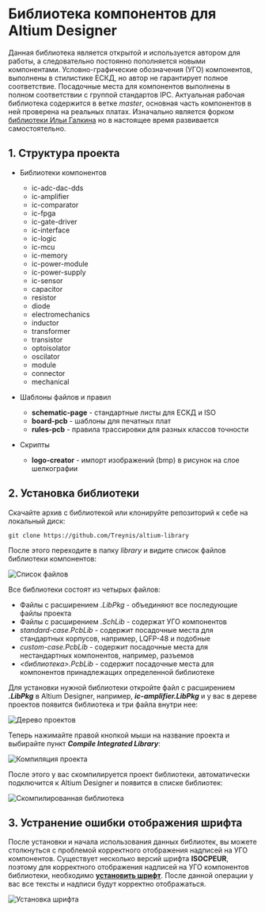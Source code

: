 ﻿# Библиотека компонентов для Altium Designer
Данная библиотека является открытой и используется автором для работы, а следовательно постоянно пополняется новыми компонентами. Условно-графические обозначения (УГО) компонентов, выполнены в стилистике ЕСКД, но автор не гарантирует полное соответствие. Посадочные места для компонентов выполнены в полном соответствии с группой стандартов IPC. Актуальная рабочая библиотека содержится в ветке *master*, основная часть компонентов в ней проверена на реальных платах. Изначально является форком [библиотеки Ильи Галкина](https://github.com/LostNumenor/altium-library) но в настоящее время развивается самостоятельно. 

## 1. Структура проекта

* Библиотеки компонентов
    >
    * ic-adc-dac-dds
    * ic-amplifier
    * ic-comparator
    * ic-fpga
    * ic-gate-driver
    * ic-interface
    * ic-logic
    * ic-mcu
    * ic-memory
    * ic-power-module
    * ic-power-supply
    * ic-sensor
    * capacitor
    * resistor
    * diode
    * electromechanics
    * inductor
    * transformer
    * transistor
    * optoisolator
    * oscilator
    * module
    * connector
	* mechanical

>

* Шаблоны файлов и правил
    >
    * **schematic-page** - стандартные листы для ЕСКД и ISO
    * **board-pcb** - шаблоны для печатных плат
    * **rules-pcb** - правила трассировки для разных классов точности

>

* Скрипты
    >
    * **logo-creator** - импорт изображений (bmp) в рисунок на слое шелкографии

## 2. Установка библиотеки

Скачайте архив с библиотекой или клонируйте репозиторий к себе на локальный диск:
```
git clone https://github.com/Treynis/altium-library
```
После этого переходите в папку *library* и видите список файлов библиотеки компонентов:

![Список файлов](https://habrastorage.org/webt/qq/xt/sc/qqxtscxspnrjoh1lco4efkq6l68.png)

Все библиотеки состоят из четырых файлов: 

* Файлы с расширением *.LibPkg* - объединяют все последующие файлы проекта
* Файлы с расширением *.SchLib* - содержат УГО компонентов
* *standard-case.PcbLib* - содержит посадочные места для стандартных корпусов, например, LQFP-48 и подобные
* *custom-case.PcbLib* - содержит посадочные места для нестандартных компонентов, например, разъемов
* *<библиотека>.PcbLib* - содержит посадочные места для компонентов принадлежащих определенной библиотеке

Для установки нужной библиотеки откройте файл с расширением ***.LibPkg*** в Altium Designer, например, ***ic-amplifier.LibPkg*** и у вас в дереве проектов появится библиотека и три файла внутри нее:

![Дерево проектов](https://habrastorage.org/webt/ux/dc/7p/uxdc7pctxs16ytibvk4xtvpmxp0.png)

Теперь нажимайте правой кнопкой мыши на название проекта и выбирайте пункт ***Compile Integrated Library***:

![Компиляция проекта](https://habrastorage.org/webt/qx/zw/oo/qxzwoody7nzjxpau4sth7xisoru.png)

После этого у вас скомпилируется проект библиотеки, автоматически подключится к Altium Designer и появится в списке библиотек:

![Скомпилированная библиотека](https://habrastorage.org/webt/2v/u1/ka/2vu1kazqr9kjn0-km5c-mr1nwv0.png)

## 3. Устранение ошибки отображения шрифта

После установки и начала использования данных библиотек, вы можете столкнуться с проблемой корректного отображения надписей на УГО компонентов. Существует несколько версий шрифта **ISOCPEUR**, поэтому для корректного отображения надписей на УГО компонентов библиотеки, необходимо **[установить шрифт](https://ofont.ru/view/4280)**. После данной операции у вас все тексты и надписи будут корректно отображаться.

>

![Установка шрифта](https://habrastorage.org/webt/qf/rh/5f/qfrh5fs5psps2wzqnzgrwbppxxa.png)




